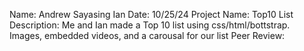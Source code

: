 Name: Andrew Sayasing Ian
Date: 10/25/24
Project Name: Top10 List
Description: Me and Ian made a Top 10 list using css/html/bottstrap. Images, embedded videos, and a carousal for our list
Peer Review:

